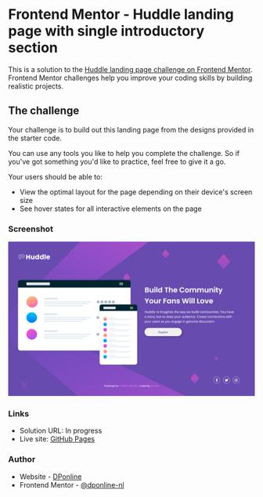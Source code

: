 # Frontend Mentor - Huddle landing page with single introductory section

This is a solution to the [Huddle landing page challenge on Frontend Mentor](https://www.frontendmentor.io/challenges/huddle-landing-page-with-a-single-introductory-section-B_2Wvxgi0). Frontend Mentor challenges help you improve your coding skills by building realistic projects.

## The challenge

Your challenge is to build out this landing page from the designs provided in the starter code.

You can use any tools you like to help you complete the challenge. So if you've got something you'd like to practice, feel free to give it a go.

Your users should be able to:

-   View the optimal layout for the page depending on their device's screen size
-   See hover states for all interactive elements on the page

### Screenshot

![](./Screenshot-1.png)

### Links

-   Solution URL: In progress[]()
-   Live site: [GitHub Pages](https://dponline-nl.github.io/FM_huddle-landing-page/)

### Author

-   Website - [DPonline](https://www.dponline.nl)
-   Frontend Mentor - [@dponline-nl](https://www.frontendmentor.io/profile/dponline-nl)

